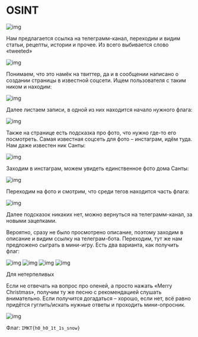 # OSINT

![img](/img/task_snowy.png?raw=true)

Нам предлагается ссылка на телеграмм-канал, переходим и видим статьи, рецепты, истории и прочее. Из всего выбивается слово «tweeted»

![img](/img/snowy_tg1.png?raw=true)

Понимаем, что это намёк на твиттер, да и в сообщении написано о создании страницы в известной соцсети. Ищем пользователя с таким ником и находим:

![img](/img/snowy_tw1.png?raw=true)

Далее листаем записи, в одной из них находится начало нужного флага:

![img](/img/tsnowy_tw2.png?raw=true)

Также на странице есть подсказка про фото, что нужно где-то его посмотреть. Самая известная соцсеть для фото – инстаграм, идём туда. Нам даже известен ник Санты:

![img](/img/snowy_tw3.png?raw=true)

Заходим в инстаграм, можем увидеть единственное фото дома Санты:

![img](/img/snowy_inst1.png?raw=true)

Переходим на фото и смотрим, что среди тегов находится часть флага:

![img](/img/snowy_inst2.png?raw=true)

           

Далее подсказок никаких нет, можно вернуться на телеграмм-канал, за новыми зацепками.

Вероятно, сразу не было просмотрено описание, поэтому заходим в описание и видим ссылку на телеграм-бота. Переходим, тут же нам предложено сыграть в мини-игру. Есть два варианта, как получить флаг:

![img](/img/snowy_tg2.png?raw=true)
![img](/img/snowy_tg3.png?raw=true)
![img](/img/snowy_tg4.png?raw=true)
![img](/img/snowy_tg5.png?raw=true)

Для нетерпеливых

Если не отвечать на вопрос про оленей, а просто нажать «Merry Christmas», получим ту же песню с рекомендацией слушать внимательно. Если получится догадаться – хорошо, если нет, всё равно придётся гуглить/искать нужные ответы и проходить мини-опросник.

![img](/img/snowy_flag.png?raw=true)

Флаг: `IMKT{h0_h0_1t_1s_snow}`